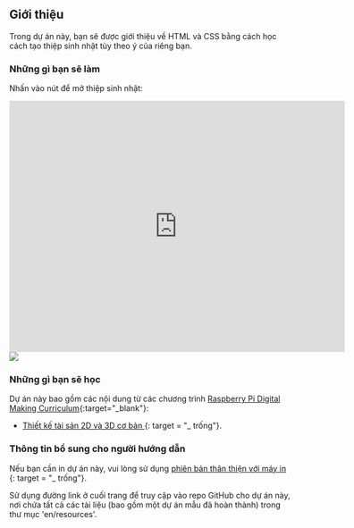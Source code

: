 ## Giới thiệu

Trong dự án này, bạn sẽ được giới thiệu về HTML và CSS bằng cách học cách tạo thiệp sinh nhật tùy theo ý của riêng bạn.

### Những gì bạn sẽ làm

Nhấn vào nút để mở thiệp sinh nhật:

<div class="trinket">
  <iframe src="https://trinket.io/embed/html/c3d52cf65c?outputOnly=true&start=result" width="600" height="450" frameborder="0" marginwidth="0" marginheight="0" allowfullscreen>
  </iframe>
  <img src="hình ảnh / sinh nhật-Final.png">
</div>

### Những gì bạn sẽ học

Dự án này bao gồm các nội dung từ các chương trình [Raspberry Pi Digital Making Curriculum](http://rpf.io/curriculum){:target="_blank"}:

+ [ Thiết kế tài sản 2D và 3D cơ bản ](https://www.raspberrypi.org/curriculum/design/creator) {: target = "_ trống"}.

### Thông tin bổ sung cho người hướng dẫn

Nếu bạn cần in dự án này, vui lòng sử dụng [ phiên bản thân thiện với máy in ](https://projects.raspberrypi.org/en/projects/happy-birthday/print) {: target = "_ trống"}.

Sử dụng đường link ở cuối trang để truy cập vào repo GitHub cho dự án này, nơi chứa tất cả các tài liệu (bao gồm một dự án mẫu đã hoàn thành) trong thư mục 'en/resources'.